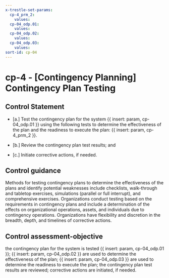 ```yaml
---
x-trestle-set-params:
  cp-4_prm_2:
    values:
  cp-04_odp.01:
    values:
  cp-04_odp.02:
    values:
  cp-04_odp.03:
    values:
sort-id: cp-04
---
```


# cp-4 - \[Contingency Planning\] Contingency Plan Testing

## Control Statement

- \[a.\] Test the contingency plan for the system {{ insert: param, cp-04_odp.01 }} using the following tests to determine the effectiveness of the plan and the readiness to execute the plan: {{ insert: param, cp-4_prm_2 }}.

- \[b.\] Review the contingency plan test results; and

- \[c.\] Initiate corrective actions, if needed.

## Control guidance

Methods for testing contingency plans to determine the effectiveness of the plans and identify potential weaknesses include checklists, walk-through and tabletop exercises, simulations (parallel or full interrupt), and comprehensive exercises. Organizations conduct testing based on the requirements in contingency plans and include a determination of the effects on organizational operations, assets, and individuals due to contingency operations. Organizations have flexibility and discretion in the breadth, depth, and timelines of corrective actions.

## Control assessment-objective

the contingency plan for the system is tested {{ insert: param, cp-04_odp.01 }};
{{ insert: param, cp-04_odp.02 }} are used to determine the effectiveness of the plan;
{{ insert: param, cp-04_odp.03 }} are used to determine the readiness to execute the plan;
the contingency plan test results are reviewed;
corrective actions are initiated, if needed.
